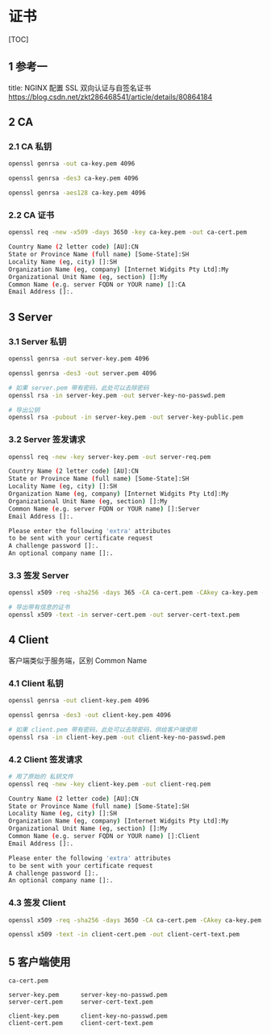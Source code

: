 # 证书

[TOC]

## 1 参考一

title: NGINX 配置 SSL 双向认证与自签名证书
<https://blog.csdn.net/zkt286468541/article/details/80864184>

## 2 CA

### 2.1 CA 私钥

```bash
openssl genrsa -out ca-key.pem 4096

openssl genrsa -des3 ca-key.pem 4096

openssl genrsa -aes128 ca-key.pem 4096
```

### 2.2 CA 证书

```bash
openssl req -new -x509 -days 3650 -key ca-key.pem -out ca-cert.pem

Country Name (2 letter code) [AU]:CN
State or Province Name (full name) [Some-State]:SH
Locality Name (eg, city) []:SH
Organization Name (eg, company) [Internet Widgits Pty Ltd]:My
Organizational Unit Name (eg, section) []:My
Common Name (e.g. server FQDN or YOUR name) []:CA
Email Address []:.
```

## 3 Server

### 3.1 Server 私钥

```bash
openssl genrsa -out server-key.pem 4096

openssl genrsa -des3 -out server.pem 4096

# 如果 server.pem 带有密码，此处可以去除密码
openssl rsa -in server-key.pem -out server-key-no-passwd.pem

# 导出公钥
openssl rsa -pubout -in server-key.pem -out server-key-public.pem
```

### 3.2 Server 签发请求

```bash
openssl req -new -key server-key.pem -out server-req.pem

Country Name (2 letter code) [AU]:CN
State or Province Name (full name) [Some-State]:SH
Locality Name (eg, city) []:SH
Organization Name (eg, company) [Internet Widgits Pty Ltd]:My
Organizational Unit Name (eg, section) []:My
Common Name (e.g. server FQDN or YOUR name) []:Server
Email Address []:.

Please enter the following 'extra' attributes
to be sent with your certificate request
A challenge password []:.
An optional company name []:.
```

### 3.3 签发 Server

```bash
openssl x509 -req -sha256 -days 365 -CA ca-cert.pem -CAkey ca-key.pem -CAcreateserial -in server-req.pem -out server-cert.pem

# 导出带有信息的证书
openssl x509 -text -in server-cert.pem -out server-cert-text.pem
```

## 4 Client

客户端类似于服务端，区别 Common Name

### 4.1 Client 私钥

```bash
openssl genrsa -out client-key.pem 4096

openssl genrsa -des3 -out client-key.pem 4096

# 如果 client.pem 带有密码，此处可以去除密码，供给客户端使用
openssl rsa -in client-key.pem -out client-key-no-passwd.pem
```

### 4.2 Client 签发请求

```bash
# 用了原始的 私钥文件
openssl req -new -key client-key.pem -out client-req.pem

Country Name (2 letter code) [AU]:CN
State or Province Name (full name) [Some-State]:SH
Locality Name (eg, city) []:SH
Organization Name (eg, company) [Internet Widgits Pty Ltd]:My
Organizational Unit Name (eg, section) []:My
Common Name (e.g. server FQDN or YOUR name) []:Client
Email Address []:.

Please enter the following 'extra' attributes
to be sent with your certificate request
A challenge password []:.
An optional company name []:.
```

### 4.3 签发 Client

```bash
openssl x509 -req -sha256 -days 3650 -CA ca-cert.pem -CAkey ca-key.pem -CAcreateserial -in client-req.pem -out client-cert.pem

openssl x509 -text -in client-cert.pem -out client-cert-text.pem
```

## 5 客户端使用

```text
ca-cert.pem

server-key.pem      server-key-no-passwd.pem
server-cert.pem     server-cert-text.pem

client-key.pem      client-key-no-passwd.pem
client-cert.pem     client-cert-text.pem
```
